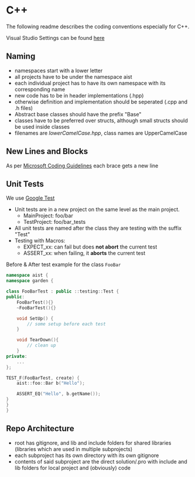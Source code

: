 # C++

The following readme describes the coding conventions especially for C++.

Visual Studio Settings can be found [here](../../templates/AIST_VSCode.vssettings)

## Naming

* namespaces start with a lower letter
* all projects have to be under the namespace aist
* each individual project has to have its own namespace with its corresponding name
* new code has to be in header implementations (.hpp)
* otherwise definition and implementation should be seperated (.cpp and .h files)
* Abstract base classes should have the prefix "Base"
* classes have to be preferred over structs, although small structs should be used inside classes
* filenames are _lowerCamelCase.hpp_, class names are UpperCamelCase

## New Lines and Blocks

As per [Microsoft Coding Guidelines](https://docs.microsoft.com/en-us/dotnet/csharp/programming-guide/inside-a-program/coding-conventions) each brace gets a new line

## Unit Tests

We use [Google Test](https://github.com/google/googletest)

* Unit tests are in a new project on the same level as the main project.
  * MainProject: foo/bar 
  * TestProject: foo/bar\_tests
* All unit tests are named after the class they are testing with the suffix "Test"
* Testing with Macros:
  * EXPECT_xx: can fail but does __not abort__ the current test
  * ASSERT_xx: when failing, it __aborts__ the current test

Before & After test example for the class `FooBar`
```c++
namespace aist {
namespace garden {

class FooBarTest : public ::testing::Test {
public:
    FooBarTest(){}
    ~FooBarTest(){}

    void SetUp() {
        // some setup before each test
    }

    void TearDown(){
        // clean up
    }
private:
    ...
};

TEST_F(FooBarTest, create) {
    aist::foo::Bar b("Hello");

    ASSERT_EQ("Hello", b.getName());
}
}
}
```

## Repo Architecture 
* root has gitignore, and lib and include folders for shared libraries (libraries which are used in multiple subprojects)
* each subproject has its own directory with its own gitignore
* contents of said subproject are the direct solution/.pro with include and lib folders for local project and (obviously) code